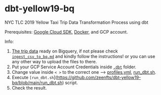 # dbt-yellow19-bq
NYC TLC 2019 Yellow Taxi Trip Data Transformation Process using dbt

Prerequisites: [Google Cloud SDK](https://cloud.google.com/sdk/docs/install), [Docker](https://docs.docker.com/engine/install/), and GCP account.

Info:
1. [The trip data](https://www.kaggle.com/datasets/microize/newyork-yellow-taxi-trip-data-2020-2019?resource=download) ready on Bigquery, if not please check [`ingest_csv_to_bq.md`](https://github.com/zeenfts/dbt-yellow19-bq/blob/main/run_bq_from_gcs.sh) and kindly follow the instructions! or you can use any other way to upload the files to there.
2. Put your GCP Service Account Credentials inside [`.dbt`](https://github.com/zeenfts/dbt-yellow19-bq/tree/main/.dbt) folder.
3. Change value inside `< >` to the correct one --> [profiles.yml](https://github.com/zeenfts/dbt-yellow19-bq/blob/main/.dbt/profiles.yml), [run_dbt.sh](https://github.com/zeenfts/dbt-yellow19-bq/blob/main/run_dbt.sh).
4. Execute `[run_dbt.sh`](https://github.com/zeenfts/dbt-yellow19-bq/blob/main/run_dbt.sh) script.
5. Check the result.
